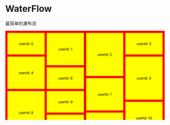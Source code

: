 # WaterFlow
最简单的瀑布流

![image](https://github.com/AndyFightting/WaterFlow/blob/master/screenShoot.png)
